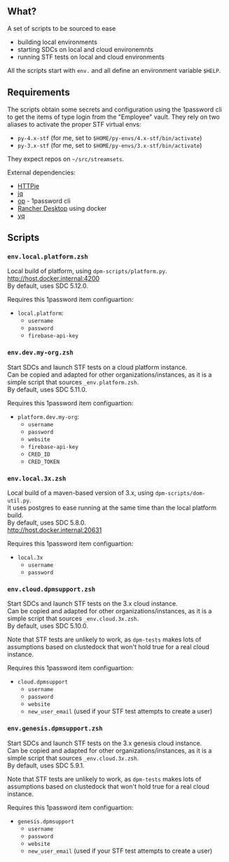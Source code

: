 
## What?

A set of scripts to be sourced to ease
- building local environments
- starting SDCs on local and cloud environemnts
- running STF tests on local and cloud environments

All the scripts start with `env.` and all define an environment variable `$HELP`.

## Requirements

The scripts obtain some secrets and configuration using the 1password cli
to get the items of type login from the "Employee" vault. They rely on
two aliases to activate the proper STF virtual envs:
- `py-4.x-stf` (for me, set to `$HOME/py-envs/4.x-stf/bin/activate`)
- `py-3.x-stf` (for me, set to `$HOME/py-envs/3.x-stf/bin/activate`)

They expect repos on `~/src/streamsets`.

External dependencies:
- [HTTPie](https://httpie.io)
- [jq](https://jqlang.github.io/jq/)
- [op](https://developer.1password.com/docs/cli/get-started/#install) - 1password cli
- [Rancher Desktop](https://rancherdesktop.io) using docker
- [yq](https://github.com/mikefarah/yq?tab=readme-ov-file#macos--linux-via-homebrew)

## Scripts

### `env.local.platform.zsh`

Local build of platform, using `dpm-scripts/platform.py`.  
<http://host.docker.internal:4200>  
By default, uses SDC 5.12.0.

Requires this 1password item configuartion:
- `local.platform`:
    - `username`
    - `password`
    - `firebase-api-key`

### `env.dev.my-org.zsh`

Start SDCs and launch STF tests on a cloud platform instance.  
Can be copied and adapted for other organizations/instances,
as it is a simple script that sources `_env.platform.zsh`.  
By default, uses SDC 5.11.0.

Requires this 1password item configuartion:
- `platform.dev.my-org`:
    - `username`
    - `password`
    - `website` 
    - `firebase-api-key`
    - `CRED_ID`
    - `CRED_TOKEN`

### `env.local.3x.zsh`

Local build of a maven-based version of 3.x, using `dpm-scripts/dom-util.py`.  
It uses postgres to ease running at the same time than the local platform build.  
By default, uses SDC 5.8.0.  
<http://host.docker.internal:20631>

Requires this 1password item configuartion:
- `local.3x`
    - `username`
    - `password`

### `env.cloud.dpmsupport.zsh`

Start SDCs and launch STF tests on the 3.x cloud instance.  
Can be copied and adapted for other organizations/instances,
as it is a simple script that sources `_env.cloud.3x.zsh`.  
By default, uses SDC 5.10.0.

Note that STF tests are unlikely to work, as `dpm-tests`
makes lots of assumptions based on clustedock that won't
hold true for a real cloud instance.

Requires this 1password item configuartion:
- `cloud.dpmsupport`
    - `username`
    - `password`
    - `website`
    - `new_user_email` (used if your STF test attempts to create a user)


### `env.genesis.dpmsupport.zsh`

Start SDCs and launch STF tests on the 3.x genesis cloud instance.  
Can be copied and adapted for other organizations/instances,
as it is a simple script that sources `_env.cloud.3x.zsh`.  
By default, uses SDC 5.9.1.

Note that STF tests are unlikely to work, as `dpm-tests`
makes lots of assumptions based on clustedock that won't
hold true for a real cloud instance.

Requires this 1password item configuartion:
- `genesis.dpmsupport`
    - `username`
    - `password`
    - `website`
    - `new_user_email` (used if your STF test attempts to create a user)
